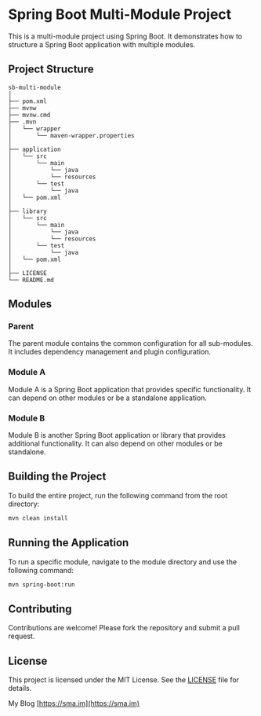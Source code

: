 # Spring Boot Multi-Module Project

This is a multi-module project using Spring Boot. It demonstrates how to structure a Spring Boot application with multiple modules.

## Project Structure

```
sb-multi-module
│
├── pom.xml
├── mvnw
├── mvnw.cmd
├── .mvn
│   └── wrapper
│       └── maven-wrapper.properties
│
├── application
│   └── src
│       └── main
│           └── java
│           └── resources
│       └── test
│           └── java
│   └── pom.xml
│
├── library
│   └── src
│       └── main
│           └── java
│           └── resources
│       └── test
│           └── java
│   └── pom.xml
│
├── LICENSE
└── README.md
```

## Modules

### Parent

The parent module contains the common configuration for all sub-modules. It includes dependency management and plugin configuration.

### Module A

Module A is a Spring Boot application that provides specific functionality. It can depend on other modules or be a standalone application.

### Module B

Module B is another Spring Boot application or library that provides additional functionality. It can also depend on other modules or be standalone.

## Building the Project

To build the entire project, run the following command from the root directory:

```bash
mvn clean install
```

## Running the Application

To run a specific module, navigate to the module directory and use the following command:

```bash
mvn spring-boot:run
```

## Contributing

Contributions are welcome! Please fork the repository and submit a pull request.

## License

This project is licensed under the MIT License. See the [LICENSE](LICENSE) file for details.

My Blog
[https://sma.im](https://sma.im)
